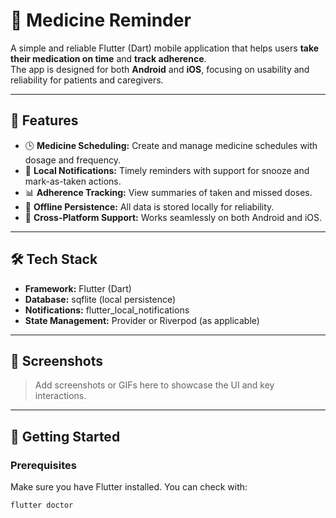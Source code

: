 # 💊 Medicine Reminder

A simple and reliable Flutter (Dart) mobile application that helps users **take their medication on time** and **track adherence**.  
The app is designed for both **Android** and **iOS**, focusing on usability and reliability for patients and caregivers.

---

## 🚀 Features

- 🕒 **Medicine Scheduling:** Create and manage medicine schedules with dosage and frequency.  
- 🔔 **Local Notifications:** Timely reminders with support for snooze and mark-as-taken actions.  
- 📊 **Adherence Tracking:** View summaries of taken and missed doses.  
- 💾 **Offline Persistence:** All data is stored locally for reliability.  
- 🧭 **Cross-Platform Support:** Works seamlessly on both Android and iOS.

---

## 🛠️ Tech Stack

- **Framework:** Flutter (Dart)  
- **Database:** sqflite (local persistence)  
- **Notifications:** flutter_local_notifications  
- **State Management:** Provider or Riverpod (as applicable)

---

## 📱 Screenshots 

> Add screenshots or GIFs here to showcase the UI and key interactions.

---

## 🧩 Getting Started

### Prerequisites
Make sure you have Flutter installed. You can check with:
```bash
flutter doctor
